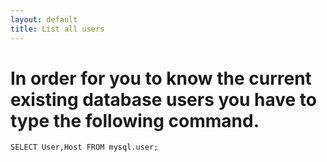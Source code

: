 ```yaml
---
layout: default
title: List all users
---
```



# In order for you to know the current existing database users you have to type the following command.

 `SELECT User,Host FROM mysql.user;`
